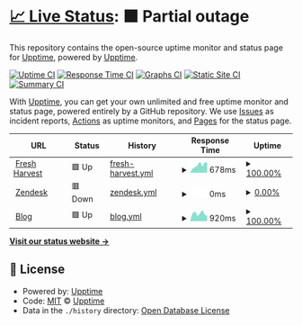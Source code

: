 # [📈 Live Status](https://upptime.github.io/upptime): <!--live status--> **🟧 Partial outage**

This repository contains the open-source uptime monitor and status page for [Upptime](https://upptime.js.org), powered by [Upptime](https://github.com/upptime/upptime).

[![Uptime CI](https://github.com/joshua-stark-freshharvest/upptime/workflows/Uptime%20CI/badge.svg)](https://github.com/joshua-stark-freshharvest/upptime/actions?query=workflow%3A%22Uptime+CI%22)
[![Response Time CI](https://github.com/joshua-stark-freshharvest/upptime/workflows/Response%20Time%20CI/badge.svg)](https://github.com/joshua-stark-freshharvest/upptime/actions?query=workflow%3A%22Response+Time+CI%22)
[![Graphs CI](https://github.com/joshua-stark-freshharvest/upptime/workflows/Graphs%20CI/badge.svg)](https://github.com/joshua-stark-freshharvest/upptime/actions?query=workflow%3A%22Graphs+CI%22)
[![Static Site CI](https://github.com/joshua-stark-freshharvest/upptime/workflows/Static%20Site%20CI/badge.svg)](https://github.com/joshua-stark-freshharvest/upptime/actions?query=workflow%3A%22Static+Site+CI%22)
[![Summary CI](https://github.com/joshua-stark-freshharvest/upptime/workflows/Summary%20CI/badge.svg)](https://github.com/joshua-stark-freshharvest/upptime/actions?query=workflow%3A%22Summary+CI%22)

With [Upptime](https://upptime.js.org), you can get your own unlimited and free uptime monitor and status page, powered entirely by a GitHub repository. We use [Issues](https://github.com/upptime/upptime/issues) as incident reports, [Actions](https://github.com/joshua-stark-freshharvest/upptime/actions) as uptime monitors, and [Pages](https://upptime.github.io/upptime) for the status page.

<!--start: status pages-->
<!-- This summary is generated by Upptime (https://github.com/upptime/upptime) -->
<!-- Do not edit this manually, your changes will be overwritten -->
<!-- prettier-ignore -->
| URL | Status | History | Response Time | Uptime |
| --- | ------ | ------- | ------------- | ------ |
| <img alt="" src="https://icons.duckduckgo.com/ip3/ecommerce.psalms.vy.technology.ico" height="13"> [Fresh Harvest](https://ecommerce.psalms.vy.technology/) | 🟩 Up | [fresh-harvest.yml](https://github.com/joshua-stark-freshharvest/upptime/commits/HEAD/history/fresh-harvest.yml) | <details><summary><img alt="Response time graph" src="./graphs/fresh-harvest/response-time-week.png" height="20"> 678ms</summary><br><a href="https://joshua-stark-freshharvest.github.io/upptime/history/fresh-harvest"><img alt="Response time 836" src="https://img.shields.io/endpoint?url=https%3A%2F%2Fraw.githubusercontent.com%2Fjoshua-stark-freshharvest%2Fupptime%2FHEAD%2Fapi%2Ffresh-harvest%2Fresponse-time.json"></a><br><a href="https://joshua-stark-freshharvest.github.io/upptime/history/fresh-harvest"><img alt="24-hour response time 887" src="https://img.shields.io/endpoint?url=https%3A%2F%2Fraw.githubusercontent.com%2Fjoshua-stark-freshharvest%2Fupptime%2FHEAD%2Fapi%2Ffresh-harvest%2Fresponse-time-day.json"></a><br><a href="https://joshua-stark-freshharvest.github.io/upptime/history/fresh-harvest"><img alt="7-day response time 678" src="https://img.shields.io/endpoint?url=https%3A%2F%2Fraw.githubusercontent.com%2Fjoshua-stark-freshharvest%2Fupptime%2FHEAD%2Fapi%2Ffresh-harvest%2Fresponse-time-week.json"></a><br><a href="https://joshua-stark-freshharvest.github.io/upptime/history/fresh-harvest"><img alt="30-day response time 674" src="https://img.shields.io/endpoint?url=https%3A%2F%2Fraw.githubusercontent.com%2Fjoshua-stark-freshharvest%2Fupptime%2FHEAD%2Fapi%2Ffresh-harvest%2Fresponse-time-month.json"></a><br><a href="https://joshua-stark-freshharvest.github.io/upptime/history/fresh-harvest"><img alt="1-year response time 779" src="https://img.shields.io/endpoint?url=https%3A%2F%2Fraw.githubusercontent.com%2Fjoshua-stark-freshharvest%2Fupptime%2FHEAD%2Fapi%2Ffresh-harvest%2Fresponse-time-year.json"></a></details> | <details><summary><a href="https://joshua-stark-freshharvest.github.io/upptime/history/fresh-harvest">100.00%</a></summary><a href="https://joshua-stark-freshharvest.github.io/upptime/history/fresh-harvest"><img alt="All-time uptime 99.89%" src="https://img.shields.io/endpoint?url=https%3A%2F%2Fraw.githubusercontent.com%2Fjoshua-stark-freshharvest%2Fupptime%2FHEAD%2Fapi%2Ffresh-harvest%2Fuptime.json"></a><br><a href="https://joshua-stark-freshharvest.github.io/upptime/history/fresh-harvest"><img alt="24-hour uptime 100.00%" src="https://img.shields.io/endpoint?url=https%3A%2F%2Fraw.githubusercontent.com%2Fjoshua-stark-freshharvest%2Fupptime%2FHEAD%2Fapi%2Ffresh-harvest%2Fuptime-day.json"></a><br><a href="https://joshua-stark-freshharvest.github.io/upptime/history/fresh-harvest"><img alt="7-day uptime 100.00%" src="https://img.shields.io/endpoint?url=https%3A%2F%2Fraw.githubusercontent.com%2Fjoshua-stark-freshharvest%2Fupptime%2FHEAD%2Fapi%2Ffresh-harvest%2Fuptime-week.json"></a><br><a href="https://joshua-stark-freshharvest.github.io/upptime/history/fresh-harvest"><img alt="30-day uptime 100.00%" src="https://img.shields.io/endpoint?url=https%3A%2F%2Fraw.githubusercontent.com%2Fjoshua-stark-freshharvest%2Fupptime%2FHEAD%2Fapi%2Ffresh-harvest%2Fuptime-month.json"></a><br><a href="https://joshua-stark-freshharvest.github.io/upptime/history/fresh-harvest"><img alt="1-year uptime 99.99%" src="https://img.shields.io/endpoint?url=https%3A%2F%2Fraw.githubusercontent.com%2Fjoshua-stark-freshharvest%2Fupptime%2FHEAD%2Fapi%2Ffresh-harvest%2Fuptime-year.json"></a></details>
| <img alt="" src="https://icons.duckduckgo.com/ip3/support.freshharvestga.com.ico" height="13"> [Zendesk](https://support.freshharvestga.com) | 🟥 Down | [zendesk.yml](https://github.com/joshua-stark-freshharvest/upptime/commits/HEAD/history/zendesk.yml) | <details><summary><img alt="Response time graph" src="./graphs/zendesk/response-time-week.png" height="20"> 0ms</summary><br><a href="https://joshua-stark-freshharvest.github.io/upptime/history/zendesk"><img alt="Response time 0" src="https://img.shields.io/endpoint?url=https%3A%2F%2Fraw.githubusercontent.com%2Fjoshua-stark-freshharvest%2Fupptime%2FHEAD%2Fapi%2Fzendesk%2Fresponse-time.json"></a><br><a href="https://joshua-stark-freshharvest.github.io/upptime/history/zendesk"><img alt="24-hour response time 0" src="https://img.shields.io/endpoint?url=https%3A%2F%2Fraw.githubusercontent.com%2Fjoshua-stark-freshharvest%2Fupptime%2FHEAD%2Fapi%2Fzendesk%2Fresponse-time-day.json"></a><br><a href="https://joshua-stark-freshharvest.github.io/upptime/history/zendesk"><img alt="7-day response time 0" src="https://img.shields.io/endpoint?url=https%3A%2F%2Fraw.githubusercontent.com%2Fjoshua-stark-freshharvest%2Fupptime%2FHEAD%2Fapi%2Fzendesk%2Fresponse-time-week.json"></a><br><a href="https://joshua-stark-freshharvest.github.io/upptime/history/zendesk"><img alt="30-day response time 0" src="https://img.shields.io/endpoint?url=https%3A%2F%2Fraw.githubusercontent.com%2Fjoshua-stark-freshharvest%2Fupptime%2FHEAD%2Fapi%2Fzendesk%2Fresponse-time-month.json"></a><br><a href="https://joshua-stark-freshharvest.github.io/upptime/history/zendesk"><img alt="1-year response time 0" src="https://img.shields.io/endpoint?url=https%3A%2F%2Fraw.githubusercontent.com%2Fjoshua-stark-freshharvest%2Fupptime%2FHEAD%2Fapi%2Fzendesk%2Fresponse-time-year.json"></a></details> | <details><summary><a href="https://joshua-stark-freshharvest.github.io/upptime/history/zendesk">0.00%</a></summary><a href="https://joshua-stark-freshharvest.github.io/upptime/history/zendesk"><img alt="All-time uptime 10.26%" src="https://img.shields.io/endpoint?url=https%3A%2F%2Fraw.githubusercontent.com%2Fjoshua-stark-freshharvest%2Fupptime%2FHEAD%2Fapi%2Fzendesk%2Fuptime.json"></a><br><a href="https://joshua-stark-freshharvest.github.io/upptime/history/zendesk"><img alt="24-hour uptime 0.00%" src="https://img.shields.io/endpoint?url=https%3A%2F%2Fraw.githubusercontent.com%2Fjoshua-stark-freshharvest%2Fupptime%2FHEAD%2Fapi%2Fzendesk%2Fuptime-day.json"></a><br><a href="https://joshua-stark-freshharvest.github.io/upptime/history/zendesk"><img alt="7-day uptime 0.00%" src="https://img.shields.io/endpoint?url=https%3A%2F%2Fraw.githubusercontent.com%2Fjoshua-stark-freshharvest%2Fupptime%2FHEAD%2Fapi%2Fzendesk%2Fuptime-week.json"></a><br><a href="https://joshua-stark-freshharvest.github.io/upptime/history/zendesk"><img alt="30-day uptime 0.00%" src="https://img.shields.io/endpoint?url=https%3A%2F%2Fraw.githubusercontent.com%2Fjoshua-stark-freshharvest%2Fupptime%2FHEAD%2Fapi%2Fzendesk%2Fuptime-month.json"></a><br><a href="https://joshua-stark-freshharvest.github.io/upptime/history/zendesk"><img alt="1-year uptime 0.00%" src="https://img.shields.io/endpoint?url=https%3A%2F%2Fraw.githubusercontent.com%2Fjoshua-stark-freshharvest%2Fupptime%2FHEAD%2Fapi%2Fzendesk%2Fuptime-year.json"></a></details>
| <img alt="" src="https://icons.duckduckgo.com/ip3/blog.freshharvestga.com.ico" height="13"> [Blog](https://blog.freshharvestga.com) | 🟩 Up | [blog.yml](https://github.com/joshua-stark-freshharvest/upptime/commits/HEAD/history/blog.yml) | <details><summary><img alt="Response time graph" src="./graphs/blog/response-time-week.png" height="20"> 920ms</summary><br><a href="https://joshua-stark-freshharvest.github.io/upptime/history/blog"><img alt="Response time 405" src="https://img.shields.io/endpoint?url=https%3A%2F%2Fraw.githubusercontent.com%2Fjoshua-stark-freshharvest%2Fupptime%2FHEAD%2Fapi%2Fblog%2Fresponse-time.json"></a><br><a href="https://joshua-stark-freshharvest.github.io/upptime/history/blog"><img alt="24-hour response time 686" src="https://img.shields.io/endpoint?url=https%3A%2F%2Fraw.githubusercontent.com%2Fjoshua-stark-freshharvest%2Fupptime%2FHEAD%2Fapi%2Fblog%2Fresponse-time-day.json"></a><br><a href="https://joshua-stark-freshharvest.github.io/upptime/history/blog"><img alt="7-day response time 920" src="https://img.shields.io/endpoint?url=https%3A%2F%2Fraw.githubusercontent.com%2Fjoshua-stark-freshharvest%2Fupptime%2FHEAD%2Fapi%2Fblog%2Fresponse-time-week.json"></a><br><a href="https://joshua-stark-freshharvest.github.io/upptime/history/blog"><img alt="30-day response time 891" src="https://img.shields.io/endpoint?url=https%3A%2F%2Fraw.githubusercontent.com%2Fjoshua-stark-freshharvest%2Fupptime%2FHEAD%2Fapi%2Fblog%2Fresponse-time-month.json"></a><br><a href="https://joshua-stark-freshharvest.github.io/upptime/history/blog"><img alt="1-year response time 429" src="https://img.shields.io/endpoint?url=https%3A%2F%2Fraw.githubusercontent.com%2Fjoshua-stark-freshharvest%2Fupptime%2FHEAD%2Fapi%2Fblog%2Fresponse-time-year.json"></a></details> | <details><summary><a href="https://joshua-stark-freshharvest.github.io/upptime/history/blog">100.00%</a></summary><a href="https://joshua-stark-freshharvest.github.io/upptime/history/blog"><img alt="All-time uptime 99.98%" src="https://img.shields.io/endpoint?url=https%3A%2F%2Fraw.githubusercontent.com%2Fjoshua-stark-freshharvest%2Fupptime%2FHEAD%2Fapi%2Fblog%2Fuptime.json"></a><br><a href="https://joshua-stark-freshharvest.github.io/upptime/history/blog"><img alt="24-hour uptime 100.00%" src="https://img.shields.io/endpoint?url=https%3A%2F%2Fraw.githubusercontent.com%2Fjoshua-stark-freshharvest%2Fupptime%2FHEAD%2Fapi%2Fblog%2Fuptime-day.json"></a><br><a href="https://joshua-stark-freshharvest.github.io/upptime/history/blog"><img alt="7-day uptime 100.00%" src="https://img.shields.io/endpoint?url=https%3A%2F%2Fraw.githubusercontent.com%2Fjoshua-stark-freshharvest%2Fupptime%2FHEAD%2Fapi%2Fblog%2Fuptime-week.json"></a><br><a href="https://joshua-stark-freshharvest.github.io/upptime/history/blog"><img alt="30-day uptime 100.00%" src="https://img.shields.io/endpoint?url=https%3A%2F%2Fraw.githubusercontent.com%2Fjoshua-stark-freshharvest%2Fupptime%2FHEAD%2Fapi%2Fblog%2Fuptime-month.json"></a><br><a href="https://joshua-stark-freshharvest.github.io/upptime/history/blog"><img alt="1-year uptime 99.97%" src="https://img.shields.io/endpoint?url=https%3A%2F%2Fraw.githubusercontent.com%2Fjoshua-stark-freshharvest%2Fupptime%2FHEAD%2Fapi%2Fblog%2Fuptime-year.json"></a></details>

<!--end: status pages-->

[**Visit our status website →**](https://upptime.github.io/upptime)

## 📄 License

- Powered by: [Upptime](https://github.com/upptime/upptime)
- Code: [MIT](./LICENSE) © [Upptime](https://upptime.js.org)
- Data in the `./history` directory: [Open Database License](https://opendatacommons.org/licenses/odbl/1-0/)
